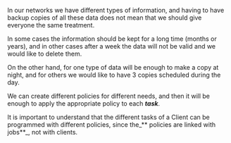 In our networks we have different types of information, and having to have backup copies of all these data does not mean that we should give everyone the same treatment.

In some cases the information should be kept for a long time \(months or years\), and in other cases after a week the data will not be valid and we would like to delete them.

On the other hand, for one type of data will be enough to make a copy at night, and for others we would like to have 3 copies scheduled during the day.

We can create different policies for different needs, and then it will be enough to apply the appropriate policy to each _**task**_.

It is important to understand that the different tasks of a Client can be programmed with different policies, since the_** policies are linked with jobs**_, not with clients.

